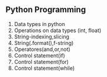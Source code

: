 ## Python Programming
1. Data types in python
2. Operations on data types (int, float)
3. String-indexing,slicing
4. String(.format(),f-string)
5. Operatores(and,or,not)
6. Control statement(if)
7. Control statement(for)
8. Control statement(while)

